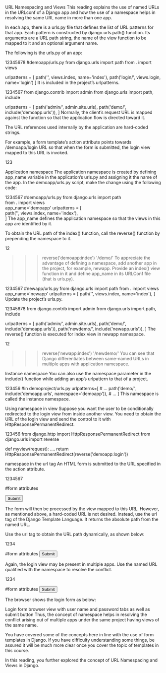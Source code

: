 URL Namespacing and Views
This reading explains the use of named URLs in the URLconf of a Django app and how the use of a namespace helps in resolving the same URL name in more than one app.

In each app, there is a urls.py file that defines the list of URL patterns for that app. Each pattern is constructed by django.urls.path() function. Its arguments are a URL path string, the name of the view function to be mapped to it and an optional argument name.

The following is the urls.py of an app:

12345678
#demoapp/urls.py 
from django.urls import path 
from . import views 

  urlpatterns = [ 
    path('', views.index, name='index'), 
    path('login/', views.login, name='login') 
] 
It is included in the project’s urlpatterns.

1234567
from django.contrib import admin 
from django.urls import path, include 

  urlpatterns = [ 
    path('admin/', admin.site.urls), 
    path('demo/', include('demoapp.urls')), 
] 
Normally, the client’s request URL is mapped against the function so that the application flow is directed toward it. 

The URL references used internally by the application are hard-coded strings. 

For example, a form template’s action attribute points towards /demoapp/login URL so that when the form is submitted, the login view mapped to this URL is invoked. 

123
<form action='/demoapp/login', method='POST> 
    # ...
</form> 
reverse() function
However, the hard-coded URLs make the application less scalable and difficult to maintain as the project grows. In such a case, you can obtain the URL from the name parameter used in the path() function.

Start the Django shell.

1
python manage.py shell 
Django’s reverse() function returns the URL path to which it is mapped.

123
>>> from django.urls import reverse 
>>> reverse('index') 
'/demo/' 
The problem comes when the view function of the same name is defined in more than one app. This is where the idea of a namespace is needed.


Application namespace
The application namespace is created by defining app_name variable in the application’s urls.py and assigning it the name of the app. In the demoapp/urls.py script, make the change using the following code:

1234567
#demoapp/urls.py
from django.urls import path  
from . import views    
app_name='demoapp' 
urlpatterns = [  
    path('', views.index, name='index'),      
] 
The app_name defines the application namespace so that the views in this app are identified by it.

To obtain the URL path of the index() function, call the reverse() function by prepending the namespace to it.

12
>>> reverse('demoapp:index') 
'/demo/' 
To appreciate the advantage of defining a namespace, add another app in the project, for example, newapp. Provide an index() view function in it and define app_name in its URLConf file (that is urls.py).

1234567
#newapp/urls.py 
from django.urls import path 
from . import views 
app_name='newapp' 
urlpatterns = [ 
    path('', views.index, name='index'), 
] 
Update the project’s urls.py.

12345678
from django.contrib import admin 
from django.urls import path, include 

urlpatterns = [ 
    path('admin/', admin.site.urls), 
    path('demo/', include('demoapp.urls')), 
    path('newdemo/', include('newapp.urls')), 
] 
The reverse() function is executed for index view in newapp namespace.

12
>>> reverse('newapp:index') 
'/newdemo/' 
You can see that Django differentiates between same-named URLs in multiple apps with application namespace.


Instance namespace
You can also use the namespace parameter in the include() function while adding an app’s urlpattern to that of a project.

123456
#in demoproject/urls.py 
urlpatterns=[ 
    # ... 
    path('demo/', include('demoapp.urls', namespace='demoapp')), 
    # ... 
] 
This namespace is called the instance namespace.


Using namespace in view
Suppose you want the user to be conditionally redirected to the login view from inside another view. You need to obtain the URL of the login view and send the control to it with HttpResponsePermanentRedirect.

123456
from django.http import HttpResponsePermanentRedirect 
from django.urls import reverse 
  
def myview(request): 
    .... 
    return HttpResponsePermanentRedirect(reverse('demoapp:login'))

namespace in the url tag
An HTML form is submitted to the URL specified in the action attribute.

1234567
<form action="/demoapp/login" method="post"> 

#form attributes 

<input type='submit'> 

</form> 
The form will then be processed by the view mapped to this URL. However, as mentioned above, a hard-coded URL is not desired. Instead, use the url tag of the Django Template Language. It returns the absolute path from the named URL. 

Use the url tag to obtain the URL path dynamically, as shown below:

1234
<form action="{% url 'login' %}" method="post"> 
#form attributes 
<input type='submit'> 
</form> 
Again, the login view may be present in multiple apps. Use the named URL qualified with the namespace to resolve the conflict.

1234
<form action="{% url 'demoapp:login' %}" method="post"> 
#form attributes 
<input type='submit'> 
</form> 
The browser shows the login form as below:

Login form browser view with user name and password tabs as well as submit button
Thus, the concept of namespace helps in resolving the conflict arising out of multiple apps under the same project having views of the same name.

You have covered some of the concepts here in line with the use of form templates in Django. If you have difficulty understanding some things, be assured it  will be much more clear once you cover the topic of templates in this course.

In this reading, you further explored the concept of URL Namespacing and Views in Django. 



